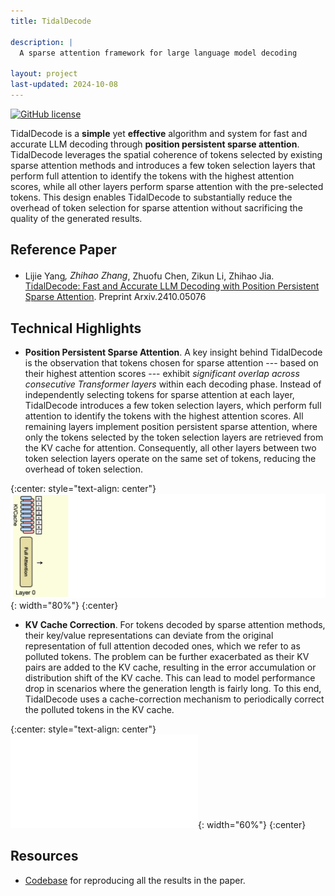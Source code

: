 ```yaml
---
title: TidalDecode

description: |
  A sparse attention framework for large language model decoding

layout: project
last-updated: 2024-10-08
---
```


[![GitHub license](http://dmlc.github.io/img/apache2.svg)](./LICENSE)

TidalDecode is a **simple** yet **effective** algorithm and system for fast and accurate LLM decoding through **position persistent
sparse attention**. TidalDecode leverages the spatial coherence of tokens selected by
existing sparse attention methods and introduces a few token selection layers that
perform full attention to identify the tokens with the highest attention scores, while
all other layers perform sparse attention with the pre-selected tokens. This design
enables TidalDecode to substantially reduce the overhead of token selection for
sparse attention without sacrificing the quality of the generated results.

## Reference Paper

- Lijie Yang<sup>*</sup>, Zhihao Zhang<sup>*</sup>, Zhuofu Chen, Zikun Li, Zhihao Jia. [TidalDecode: Fast and Accurate LLM Decoding with Position Persistent Sparse Attention](data/pdf/TidalDecode.pdf).
  Preprint Arxiv.2410.05076

## Technical Highlights

- **Position Persistent Sparse Attention**. A key insight behind TidalDecode is the observation that tokens chosen for sparse attention
  --- based on their highest attention scores --- exhibit *significant overlap across consecutive Transformer layers* within each decoding phase.
  Instead of independently selecting tokens for sparse attention at each layer, TidalDecode introduces a few token selection layers, which perform full attention
  to identify the tokens with the highest attention scores. All remaining layers implement position persistent sparse attention, where only the tokens selected by
  the token selection layers are retrieved from the KV cache for attention. Consequently, all other layers between two token selection layers operate on the same
  set of tokens, reducing the overhead of token selection.
  
{:center: style="text-align: center"}
![image](/img/tidaldecode/TidalDecode-GIF.gif){: width="80%"}
{:center}

- **KV Cache Correction**. For tokens decoded by sparse attention methods, their key/value representations can deviate from the original representation of full attention decoded ones,
  which we refer to as polluted tokens. The problem can be further exacerbated as their KV pairs are added to the KV cache, resulting in the error accumulation or distribution shift of
  the KV cache. This can lead to model performance drop in scenarios where the generation length is fairly long. To this end, TidalDecode uses a cache-correction mechanism to periodically correct
  the polluted tokens in the KV cache.
  
{:center: style="text-align: center"}
![image](/img/tidaldecode/Cache-Correction.pdf){: width="60%"}
{:center}

## Resources
- [Codebase](https://github.com/DerrickYLJ/TidalDecode) for reproducing all the results in the paper.
